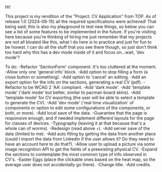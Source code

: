 Hi!

This project is my rendition of the "Project: CV Application" from TOP.
As of release 1.0 (2024-08-15) all the required specifications were achieved!
That being said, this is also my playground to test new things, so below you can see a list of some features to be implemented in the future.
If you're visiting here because you're thinking of hiring me just remember that my projects are not all bloated like this, what I do here is to practice and just for fun to be honest.
I can do all the stuff that you see there though, so just don't think too hard why this has a dev mode inside of it and focus on...wait, 'dev mode'?

To do:
-Refactor 'SectionForm' component. It's too cluttered at the moment.
-Allow only one 'general info' block.
-Add option to stop filling a form (a close button or something).
-Add option to 'cancel' an editing.
-Add an export option for the info on the sections, generating a real CV (pdf).
-Refactor to be WCAG 2 'AA' compliant.
-Add 'dark mode'.
-Add 'template mode' ('dark mode' but better, similar to pacman board skins).
-Add 'template mode' for CV exporting (the user will be able to select a template to generate the CV).
-Add 'dev mode' ('real time visualization' of components or option to edit some configurations of the components, or both, or more).
-Add local save of the data.
-Guarantee that the page is responsive enough, and if needed implement different layouts for the page for classes of devices.
-Typography (leaving it at that because that's a whole can of worms).
-Redesign (read above ⤴).
-Add server save of the data (limited to me).
-Add auto filling by getting the data from another place (could I import the data from Linkedin if the user allows it? Do they need to have an account here to do that?).
-Allow user to upload a picture via some image recognition API to get the fields of a preexisting physical CV.
-Expand the sections to contemplate the most common type of info observed in CV's.
-Easter Eggs (place the clickable ones based on the heat map, so the average user does not accidentally go there).
-Change title.
-Add credits.
